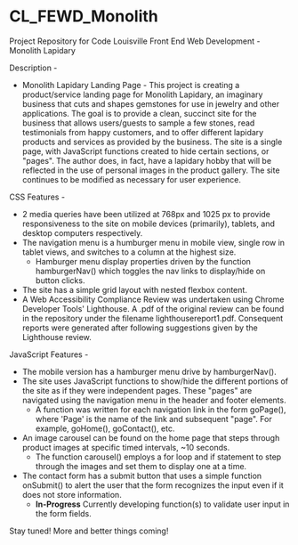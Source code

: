 # CL_FEWD_Monolith

Project Repository for Code Louisville Front End Web Development - Monolith Lapidary

Description -

- Monolith Lapidary Landing Page - This project is creating a product/service landing page for Monolith Lapidary, an imaginary business that cuts and shapes gemstones for use in jewelry and other applications. The goal is to provide a clean, succinct site for the business that allows users/guests to sample a few stones, read testimonials from happy customers, and to offer different lapidary products and services as provided by the business.
  The site is a single page, with JavaScript functions created to hide certain sections, or "pages". The author does, in fact, have a lapidary hobby that will be reflected in the use of personal images in the product gallery. The site continues to be modified as necessary for user experience.

CSS Features -

- 2 media queries have been utilized at 768px and 1025 px to provide responsiveness to the site on mobile devices (primarily), tablets, and desktop computers respectively.
- The navigation menu is a humburger menu in mobile view, single row in tablet views, and switches to a column at the highest size.
  + Hamburger menu display properties driven by the function hamburgerNav() which toggles the nav links to display/hide on button clicks.
- The site has a simple grid layout with nested flexbox content.
- A Web Accessibility Compliance Review was undertaken using Chrome Developer Tools' Lighthouse. A .pdf of the original review can be found in the repository under the filename lighthousereport1.pdf. Consequent reports were generated after following suggestions given by the Lighthouse review.

JavaScript Features -

- The mobile version has a hamburger menu drive by hamburgerNav().
- The site uses JavaScript functions to show/hide the different portions of the site as if they were independent pages. These "pages" are navigated using the navigation menu in the header and footer elements.
  + A function was written for each navigation link in the form goPage(), where 'Page' is the name of the link and subsequent "page". For example, goHome(), goContact(), etc.
- An image carousel can be found on the home page that steps through product images at specific timed intervals, ~10 seconds.
  + The function carousel() employs a for loop and if statement to step through the images and set them to display one at a time.
- The contact form has a submit button that uses a simple function onSubmit() to alert the user that the form recognizes the input even if it does not store information.
  + **In-Progress** Currently developing function(s) to validate user input in the form fields.

Stay tuned! More and better things coming!

